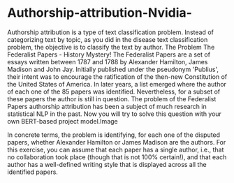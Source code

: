 # Authorship-attribution-Nvidia-
Authorship attribution is a type of text classification problem. Instead of categorizing text by topic, as you did in the disease text classification problem, the objective is to classify the text by author.
The Problem
The Federalist Papers - History Mystery!
The Federalist Papers are a set of essays written between 1787 and 1788 by Alexander Hamilton, James Madison and John Jay. Initially published under the pseudonym 'Publius', their intent was to encourage the ratification of the then-new Constitution of the United States of America. In later years, a list emerged where the author of each one of the 85 papers was identified. Nevertheless, for a subset of these papers the author is still in question. The problem of the Federalist Papers authorship attribution has been a subject of much research in statistical NLP in the past. Now you will try to solve this question with your own BERT-based project model.Image

In concrete terms, the problem is identifying, for each one of the disputed papers, whether Alexander Hamilton or James Madison are the authors. For this exercise, you can assume that each paper has a single author, i.e., that no collaboration took place (though that is not 100% certain!), and that each author has a well-defined writing style that is displayed across all the identified papers.
